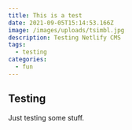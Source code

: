 ```yaml
---
title: This is a test
date: 2021-09-05T15:14:53.166Z
image: /images/uploads/tsimbl.jpg
description: Testing Netlify CMS
tags:
  - testing
categories:
  - fun
---
```


## Testing

Just testing some stuff.
